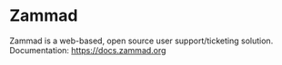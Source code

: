 # Zammad
Zammad is a web-based, open source user support/ticketing solution. <br>
Documentation: https://docs.zammad.org
